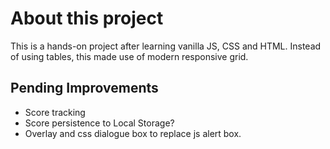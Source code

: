 # About this project

This is a hands-on project after learning vanilla JS, CSS and HTML. Instead of using tables, this made use of modern responsive grid.

## Pending Improvements

- Score tracking
- Score persistence to Local Storage?
- Overlay and css dialogue box to replace js alert box.
